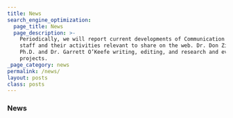 ```yaml
---
title: News
search_engine_optimization:
  page_title: News
  page_description: >-
    Periodically, we will report current developments of Communication Science
    staff and their activities relevant to share on the web. Dr. Don Zimmerman,
    Ph.D. and Dr. Garrett O’Keefe writing, editing, and research and evaluation
    projects.
_page_category: news
permalink: /news/
layout: posts
class: posts
---
```


### News